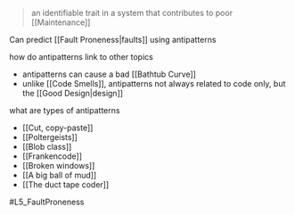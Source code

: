 > an identifiable trait in a system that contributes to poor [[Maintenance]]

Can predict [[Fault Proneness|faults]] using antipatterns

how do antipatterns link to other topics
- antipatterns can cause a bad [[Bathtub Curve]]
- unlike [[Code Smells]], antipatterns not always related to code only, but the [[Good Design|design]]

what are types of antipatterns
- [[Cut, copy-paste]]
- [[Poltergeists]]
- [[Blob class]]
- [[Frankencode]]
- [[Broken windows]]
- [[A big ball of mud]]
- [[The duct tape coder]]


#L5_FaultProneness 